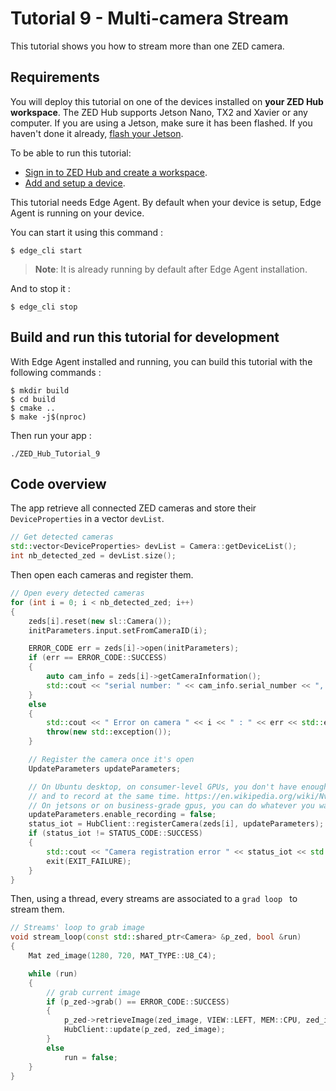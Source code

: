 # Tutorial 9 - Multi-camera Stream

This tutorial shows you how to stream more than one ZED camera.

## Requirements

You will deploy this tutorial on one of the devices installed on **your ZED Hub workspace**. The ZED Hub supports Jetson Nano, TX2 and Xavier or any computer. If you are using a Jetson, make sure it has been flashed. If you haven't done it already, [flash your Jetson](https://docs.nvidia.com/sdk-manager/install-with-sdkm-jetson/index.html).

To be able to run this tutorial:

- [Sign in to ZED Hub and create a workspace](https://www.stereolabs.com/docs/cloud/overview/get-workspace/).
- [Add and setup a device](https://www.stereolabs.com/docs/cloud/overview/setup-device/).

This tutorial needs Edge Agent. By default when your device is setup, Edge Agent is running on your device.

You can start it using this command :

```
$ edge_cli start
```

> **Note**: It is already running by default after Edge Agent installation.

And to stop it :

```
$ edge_cli stop
```

## Build and run this tutorial for development

With Edge Agent installed and running, you can build this tutorial with the following commands :
```
$ mkdir build
$ cd build
$ cmake ..
$ make -j$(nproc)
```

Then run your app :

```
./ZED_Hub_Tutorial_9
```

## Code overview

The app retrieve all connected ZED cameras and store their `DeviceProperties` in a vector `devList`.

```c++
// Get detected cameras
std::vector<DeviceProperties> devList = Camera::getDeviceList();
int nb_detected_zed = devList.size();
```

Then open each cameras and register them.
```c++
// Open every detected cameras
for (int i = 0; i < nb_detected_zed; i++)
{
    zeds[i].reset(new sl::Camera());
    initParameters.input.setFromCameraID(i);

    ERROR_CODE err = zeds[i]->open(initParameters);
    if (err == ERROR_CODE::SUCCESS)
    {
        auto cam_info = zeds[i]->getCameraInformation();
        std::cout << "serial number: " << cam_info.serial_number << ", model: " << cam_info.camera_model << ", status: opened" << std::endl;
    }
    else
    {
        std::cout << " Error on camera " << i << " : " << err << std::endl;
        throw(new std::exception());
    }

    // Register the camera once it's open
    UpdateParameters updateParameters;

    // On Ubuntu desktop, on consumer-level GPUs, you don't have enough hardware encoder to stream multiple devices
    // and to record at the same time. https://en.wikipedia.org/wiki/Nvidia_NVENC
    // On jetsons or on business-grade gpus, you can do whatever you want.
    updateParameters.enable_recording = false;
    status_iot = HubClient::registerCamera(zeds[i], updateParameters);
    if (status_iot != STATUS_CODE::SUCCESS)
    {
        std::cout << "Camera registration error " << status_iot << std::endl;
        exit(EXIT_FAILURE);
    }
}
```

Then, using a thread, every streams are associated to a `grad loop ` to stream them.

```c++
// Streams' loop to grab image
void stream_loop(const std::shared_ptr<Camera> &p_zed, bool &run)
{
    Mat zed_image(1280, 720, MAT_TYPE::U8_C4);

    while (run)
    {
        // grab current image
        if (p_zed->grab() == ERROR_CODE::SUCCESS)
        {
            p_zed->retrieveImage(zed_image, VIEW::LEFT, MEM::CPU, zed_image.getResolution());
            HubClient::update(p_zed, zed_image);
        }
        else
            run = false;
    }
}
```

